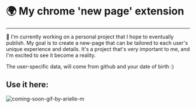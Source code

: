 # 🌍 My chrome 'new page' extension
---

📖 I'm currently working on a personal project that I hope to eventually publish. My goal is to create a new-page that can be tailored to each user's unique experience and details. It's a project that's very important to me, and I'm excited to see it become a reality.

The user-specific data, will come from github and your date of birth :)


## Use it here: 

![coming-soon-gif-by-arielle-m](https://github.com/FomasTreeman/home-page/assets/44851616/71b7f6c6-ff60-4d0e-9252-14ded179f126)

